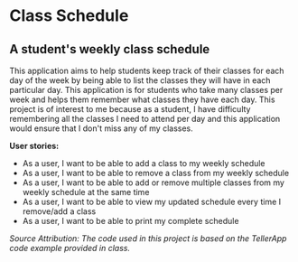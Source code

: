 # Class Schedule

## A student's weekly class schedule

This application aims to help students keep track of their classes for each day 
of the week by being able to list the classes they will have in each 
particular day. This application is for students who take many classes per 
week and helps them remember what classes they have each day. This 
project is of interest to me because as a student, I have difficulty 
remembering all the classes I need to attend per day and this application
would ensure that I don't miss any of my classes. 

**User stories:**
- As a user, I want to be able to add a class to my weekly schedule
- As a user, I want to be able to remove a class from my weekly schedule
- As a user, I want to be able to add or remove multiple classes from my weekly schedule at the same time
- As a user, I want to be able to view my updated schedule every time I remove/add a class
- As a user, I want to be able to print my complete schedule

*Source Attribution: The code used in this project is based on the TellerApp 
code example provided in class.*
 